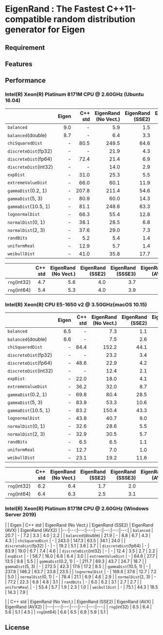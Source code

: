 # EigenRand : The Fastest C++11-compatible random distribution generator for Eigen

## Requirement

## Features

## Performance

### Intel(R) Xeon(R) Platinum 8171M CPU @ 2.60GHz (Ubuntu 16.04)

|  | Eigen | C++ std | EigenRand (No Vect.) | EigenRand (SSE2) | EigenRand (SSSE3) | EigenRand (AVX) | EigenRand (AVX2) |
|---|---:|---:|---:|---:|---:|---:|---:|
| `balanced` | 9.0 | - | 5.9 | 1.5 | 1.4 | 1.3 | 0.9 |
| `balanced`(double) | 8.7 | - | 6.4 | 3.3 | 2.9 | 1.7 | 1.7 |
| `chiSquaredDist` | - | 80.5 | 249.5 | 64.6 | 58.0 | 29.4 | 28.8 |
| `discreteDist`(fp32) | - | - | 21.9 | 4.3 | 4.0 | 3.6 | 3.0 |
| `discreteDist`(fp64) | - | 72.4 | 21.4 | 6.9 | 6.5 | 4.9 | 3.7 |
| `discreteDist`(int32) | - | - | 14.0 | 2.9 | 2.6 | 2.4 | 1.7 |
| `expDist` | - | 31.0 | 25.3 | 5.5 | 5.3 | 3.3 | 2.9 |
| `extremeValueDist` | - | 66.0 | 60.1 | 11.9 | 10.7 | 6.5 | 5.8 |
| `gammaDist`(0.2, 1) | - | 207.8 | 211.4 | 54.6 | 51.2 | 26.9 | 27.0 |
| `gammaDist`(5, 3) | - | 80.9 | 60.0 | 14.3 | 13.3 | 11.4 | 8.0 |
| `gammaDist`(10.5, 1) | - | 81.1 | 248.6 | 63.3 | 58.5 | 29.2 | 28.4 |
| `lognormalDist` | - | 66.3 | 55.4 | 12.8 | 11.8 | 6.2 | 6.2 |
| `normalDist`(0, 1) | - | 38.1 | 28.5 | 6.8 | 6.2 | 3.8 | 3.7 |
| `normalDist`(2, 3) | - | 37.6 | 29.0 | 7.3 | 6.6 | 4.0 | 3.9 |
| `randBits` | - | 5.2 | 5.4 | 1.4 | 1.3 | 1.1 | 1.0 |
| `uniformReal` | - | 12.9 | 5.7 | 1.4 | 1.2 | 1.4 | 0.7 |
| `weibullDist` | - | 41.0 | 35.8 | 17.7 | 15.5 | 8.5 | 8.5 |

|  | C++ std | EigenRand (No Vect.) | EigenRand (SSE2) | EigenRand (SSSE3) | EigenRand (AVX) | EigenRand (AVX2) |
|---|---:|---:|---:|---:|---:|---:|
| `rng`(int32) | 4.7 | 5.6 | 4.0 | 3.7 | 3.5 | 3.6 |
| `rng`(int64) | 5.4 | 5.3 | 4.0 | 3.9 | 3.4 | 2.6 |

### Intel(R) Xeon(R) CPU E5-1650 v2 @ 3.50GHz(macOS 10.15)

|  | Eigen | C++ std | EigenRand (No Vect.) | EigenRand (SSE2) | EigenRand (SSSE3) | EigenRand (AVX) |
|---|---:|---:|---:|---:|---:|---:|
| `balanced` | 6.5 | - | 7.3 | 1.1 | 1.4 | 1.1 |
| `balanced`(double) | 6.6 | - | 7.5 | 2.6 | 3.3 | 2.4 |
| `chiSquaredDist` | - | 84.4 | 152.2 | 44.1 | 48.7 | 26.2 |
| `discreteDist`(fp32) | - | - | 23.2 | 3.4 | 3.7 | 3.4 |
| `discreteDist`(fp64) | - | 48.6 | 22.9 | 4.2 | 5.0 | 4.6 |
| `discreteDist`(int32) | - | - | 12.4 | 2.1 | 2.6 | 2.2 |
| `expDist` | - | 22.0 | 18.0 | 4.1 | 4.9 | 3.2 |
| `extremeValueDist` | - | 36.2 | 32.0 | 8.7 | 9.5 | 5.1 |
| `gammaDist`(0.2, 1) | - | 69.8 | 80.4 | 28.5 | 33.8 | 19.2 |
| `gammaDist`(5, 3) | - | 83.9 | 53.3 | 10.6 | 12.4 | 8.6 |
| `gammaDist`(10.5, 1) | - | 83.2 | 150.4 | 43.3 | 48.4 | 26.2 |
| `lognormalDist` | - | 43.8 | 40.7 | 9.0 | 10.8 | 5.7 |
| `normalDist`(0, 1) | - | 32.6 | 28.6 | 5.5 | 6.5 | 3.8 |
| `normalDist`(2, 3) | - | 32.9 | 30.5 | 5.7 | 6.7 | 3.9 |
| `randBits` | - | 6.5 | 6.5 | 1.1 | 1.3 | 1.1 |
| `uniformReal` | - | 12.7 | 7.0 | 1.0 | 1.2 | 1.1 |
| `weibullDist` | - | 23.1 | 19.2 | 11.6 | 13.6 | 7.6 |

|  | C++ std | EigenRand (No Vect.) | EigenRand (SSE2) | EigenRand (SSSE3) | EigenRand (AVX) |
|---|---:|---:|---:|---:|---:|
| `rng`(int32) | 6.2 | 6.4 | 1.7 | 2.0 | 1.8 |
| `rng`(int64) | 6.4 | 6.3 | 2.5 | 3.1 | 2.4 |

### Intel(R) Xeon(R) Platinum 8171M CPU @ 2.60GHz (Windows Server 2019)

|  | Eigen | C++ std | EigenRand (No Vect.) | EigenRand (SSE2) | EigenRand (AVX) | EigenRand (AVX2) |
|---|---:|---:|---:|---:|---:|---:|---:|
| `balanced` | 20.7 | - | 7.2 | 3.3 | 4.0 | 2.2 |
| `balanced`(double) | 21.9 | - | 8.8 | 6.7 | 4.3 | 4.3 |
| `chiSquaredDist` | - | 243.0 | 147.3 | 63.5 | 34.1 | 24.0 |
| `discreteDist`(fp32) | - | - | 19.2 | 5.1 | 3.6 | 3.7 |
| `discreteDist`(fp64) | - | 83.9 | 19.0 | 6.7 | 7.4 | 4.6 |
| `discreteDist`(int32) | - | - | 12.4 | 3.5 | 2.7 | 2.2 |
| `expDist` | - | 58.7 | 16.0 | 6.8 | 6.4 | 3.0 |
| `extremeValueDist` | - | 64.6 | 27.7 | 13.5 | 9.8 | 5.5 |
| `gammaDist`(0.2, 1) | - | 211.7 | 69.3 | 43.7 | 24.7 | 18.7 |
| `gammaDist`(5, 3) | - | 272.5 | 42.3 | 17.6 | 17.2 | 8.5 |
| `gammaDist`(10.5, 1) | - | 237.8 | 146.2 | 63.7 | 33.8 | 23.5 |
| `lognormalDist` | - | 169.8 | 37.6 | 12.7 | 7.2 | 5.0 |
| `normalDist`(0, 1) | - | 78.4 | 21.1 | 6.9 | 4.6 | 2.9 |
| `normalDist`(2, 3) | - | 77.2 | 22.3 | 6.8 | 4.8 | 3.1 |
| `randBits` | - | 6.0 | 6.2 | 3.1 | 2.7 | 2.7 |
| `uniformReal` | - | 53.4 | 5.7 | 1.9 | 2.3 | 1.0 |
| `weibullDist` | - | 75.1 | 44.3 | 18.5 | 14.3 | 7.9 |

|  | C++ std | EigenRand (No Vect.) | EigenRand (SSE2) | EigenRand (AVX) | EigenRand (AVX2) |
|---|---:|---:|---:|---:|---:|---:|
| `rng`(int32) | 6.5 | 6.4 | 5.6 | 5.1 | 4.5 |
| `rng`(int64) | 6.6 | 6.5 | 6.9 | 5.9 | 5.1 |

## License
